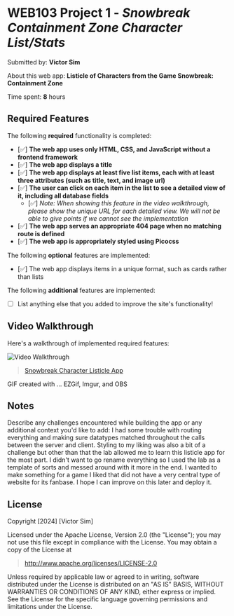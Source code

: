 # WEB103 Project 1 - *Snowbreak Containment Zone Character List/Stats*

Submitted by: **Victor Sim**

About this web app: **Listicle of Characters from the Game Snowbreak: Containment Zone**

Time spent: **8** hours

## Required Features

The following **required** functionality is completed:

<!-- Make sure to check off completed functionality below -->
- [✅] **The web app uses only HTML, CSS, and JavaScript without a frontend framework**
- [✅] **The web app displays a title**
- [✅] **The web app displays at least five list items, each with at least three attributes (such as title, text, and image url)**
- [✅] **The user can click on each item in the list to see a detailed view of it, including all database fields**
    - [✅] *Note: When showing this feature in the video walkthrough, please show the unique URL for each detailed view. We will not be able to give points if we cannot see the implementation* 
- [✅] **The web app serves an appropriate 404 page when no matching route is defined**
- [✅] **The web app is appropriately styled using Picocss**

The following **optional** features are implemented:

- [✅] The web app displays items in a unique format, such as cards rather than lists

The following **additional** features are implemented:

- [ ] List anything else that you added to improve the site's functionality!

## Video Walkthrough

Here's a walkthrough of implemented required features:

<img src='./SnowbreakListicleGif.gif' title='Video Walkthrough' width='' alt='Video Walkthrough' />
<blockquote class="imgur-embed-pub" lang="en" data-id="a/eF40Q66"  ><a href="//imgur.com/a/eF40Q66">Snowbreak Character Listicle App</a></blockquote>

<!-- Replace this with whatever GIF tool you used! -->
GIF created with ...  EZGif, Imgur, and OBS
<!-- Recommended tools:
[Kap](https://getkap.co/) for macOS
[ScreenToGif](https://www.screentogif.com/) for Windows
[peek](https://github.com/phw/peek) for Linux. -->

## Notes

Describe any challenges encountered while building the app or any additional context you'd like to add: 
I had some trouble with routing everything and making sure datatypes matched throughout the calls between the server and client. Styling to my liking was also a bit of a challenge but other than that the lab allowed me to learn this listicle app for the most part. I didn't want to go rename everything so I used the lab as a template of sorts and messed around with it more in the end. I wanted to make something for a game I liked that did not have a very central type of website for its fanbase. I hope I can improve on this later and deploy it.

## License

Copyright [2024] [Victor Sim]

Licensed under the Apache License, Version 2.0 (the "License"); you may not use this file except in compliance with the License. You may obtain a copy of the License at

> http://www.apache.org/licenses/LICENSE-2.0

Unless required by applicable law or agreed to in writing, software distributed under the License is distributed on an "AS IS" BASIS, WITHOUT WARRANTIES OR CONDITIONS OF ANY KIND, either express or implied. See the License for the specific language governing permissions and limitations under the License.